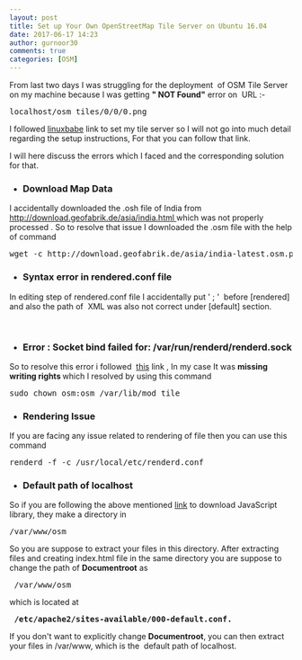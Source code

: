 ```yaml
---
layout: post
title: Set up Your Own OpenStreetMap Tile Server on Ubuntu 16.04
date: 2017-06-17 14:23
author: gurnoor30
comments: true
categories: [OSM]
---
```

From last two days I was struggling for the deployment  of OSM Tile Server on my machine because I was getting <strong>" NOT Found"</strong> error on  URL :-
<pre>localhost/osm_tiles/0/0/0.png</pre>
I followed <a href="https://www.linuxbabe.com/linux-server/openstreetmap-tile-server-ubuntu-16-04" target="_blank" rel="noopener">linuxbabe</a> link to set my tile server so I will not go into much detail regarding the setup instructions, For that you can follow that link.

I will here discuss the errors which I faced and the corresponding solution for that.
<ul>
 	<li>
<h3><strong>Download Map Data</strong></h3>
</li>
</ul>
I accidentally downloaded the .osh file of India from <a href="http://download.geofabrik.de/asia/india.html" target="_blank" rel="noopener">http://download.geofabrik.de/asia/india.html </a>which was not properly processed . So to resolve that issue I downloaded the .osm file with the help of command
<pre>wget -c http://download.geofabrik.de/asia/india-latest.osm.pbf</pre>
<ul>
 	<li>
<h3><strong>Syntax error in rendered.conf file</strong></h3>
</li>
</ul>
In editing step of rendered.conf file I accidentally put ' ; '  before [rendered] and also the path of  XML was also not correct under [default] section.

&nbsp;
<ul>
 	<li>
<h3><strong>Error : Socket bind failed for: /var/run/renderd/renderd.sock</strong></h3>
</li>
</ul>
So to resolve this error i followed  <a href="https://stackoverflow.com/questions/16851034/i-get-an-error-saying-socket-bind-failed-for-var-run-renderd-renderd-sock-if-i/28884976#28884976" target="_blank" rel="noopener">this</a> link , In my case It was <strong>missing writing rights </strong>which I resolved by using this command
<pre>sudo chown osm:osm /var/lib/mod_tile</pre>
<ul>
 	<li>
<h3><strong>Rendering Issue</strong></h3>
</li>
</ul>
If you are facing any issue related to rendering of file then you can use this command
<pre>renderd -f -c /usr/local/etc/renderd.conf</pre>
<ul>
 	<li>
<h3><strong>Default path of localhost</strong></h3>
</li>
</ul>
So if you are following the above mentioned <a href="https://www.linuxbabe.com/linux-server/openstreetmap-tile-server-ubuntu-16-04" target="_blank" rel="noopener">link</a> to download JavaScript library, they make a directory in
<pre>/var/www/osm</pre>
So you are suppose to extract your files in this directory. After extracting files and creating index.html file in the same directory you are suppose to change the path of <strong>Documentroot</strong> as
<pre> /var/www/osm</pre>
which is located at
<pre><strong> /etc/apache2/sites-available/000-default.conf.
</strong></pre>
If you don't want to explicitly change <strong>Documentroot</strong>, you can then extract your files in /var/www, which is the  default path of localhost.
